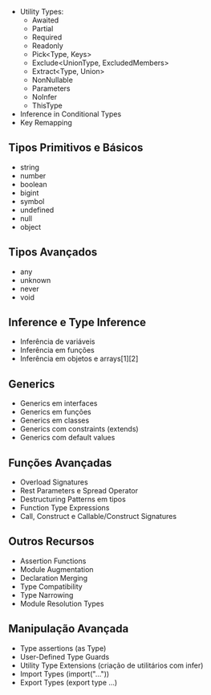 - Utility Types:
    - Awaited<Type>
    - Partial<Type>
    - Required<Type>
    - Readonly<Type>
    - Pick<Type, Keys>
    - Exclude<UnionType, ExcludedMembers>
    - Extract<Type, Union>
    - NonNullable<Type>
    - Parameters<Type>
    - NoInfer<Type>
    - ThisType<Type>
- Inference in Conditional Types
- Key Remapping

## Tipos Primitivos e Básicos

- string
- number
- boolean
- bigint
- symbol
- undefined
- null
- object

## Tipos Avançados

- any
- unknown
- never
- void

## Inference e Type Inference

- Inferência de variáveis
- Inferência em funções
- Inferência em objetos e arrays[1][2]

## Generics

- Generics em interfaces
- Generics em funções
- Generics em classes
- Generics com constraints (extends)
- Generics com default values

## Funções Avançadas

- Overload Signatures
- Rest Parameters e Spread Operator
- Destructuring Patterns em tipos
- Function Type Expressions
- Call, Construct e Callable/Construct Signatures

## Outros Recursos

- Assertion Functions
- Module Augmentation
- Declaration Merging
- Type Compatibility
- Type Narrowing
- Module Resolution Types

## Manipulação Avançada

- Type assertions (as Type)
- User-Defined Type Guards
- Utility Type Extensions (criação de utilitários com infer)
- Import Types (import("..."))
- Export Types (export type ...)